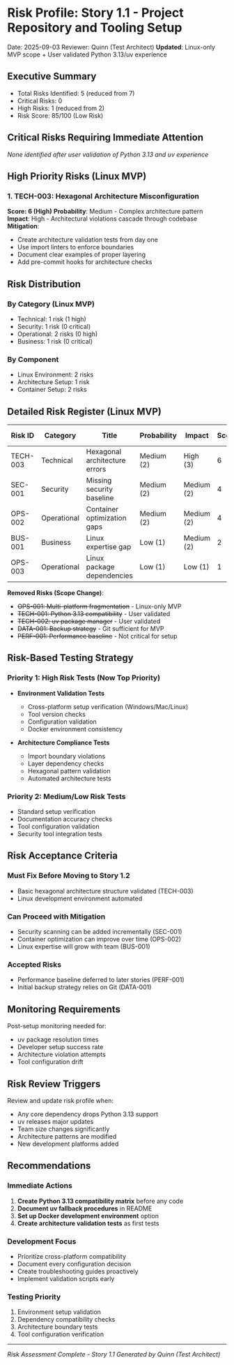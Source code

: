 # Risk Profile: Story 1.1 - Project Repository and Tooling Setup

Date: 2025-09-03
Reviewer: Quinn (Test Architect)
**Updated**: Linux-only MVP scope + User validated Python 3.13/uv experience

## Executive Summary

- Total Risks Identified: 5 (reduced from 7)
- Critical Risks: 0
- High Risks: 1 (reduced from 2)
- Risk Score: 85/100 (Low Risk)

## Critical Risks Requiring Immediate Attention

*None identified after user validation of Python 3.13 and uv experience*

## High Priority Risks (Linux MVP)

### 1. TECH-003: Hexagonal Architecture Misconfiguration

**Score: 6 (High)**
**Probability**: Medium - Complex architecture pattern
**Impact**: High - Architectural violations cascade through codebase
**Mitigation**:
- Create architecture validation tests from day one
- Use import linters to enforce boundaries
- Document clear examples of proper layering
- Add pre-commit hooks for architecture checks

## Risk Distribution

### By Category (Linux MVP)
- Technical: 1 risk (1 high)
- Security: 1 risk (0 critical)
- Operational: 2 risks (0 high)
- Business: 1 risk (0 critical)

### By Component
- Linux Environment: 2 risks
- Architecture Setup: 1 risk
- Container Setup: 2 risks

## Detailed Risk Register (Linux MVP)

| Risk ID | Category | Title | Probability | Impact | Score | Mitigation Strategy |
|---------|----------|-------|-------------|---------|-------|-------------------|
| TECH-003 | Technical | Hexagonal architecture errors | Medium (2) | High (3) | 6 | Preventive - Automated validation |
| SEC-001 | Security | Missing security baseline | Medium (2) | Medium (2) | 4 | Corrective - Add security scanning |
| OPS-002 | Operational | Container optimization gaps | Medium (2) | Medium (2) | 4 | Corrective - Optimize Dockerfile |
| BUS-001 | Business | Linux expertise gap | Low (1) | Medium (2) | 2 | Preventive - Documentation |
| OPS-003 | Operational | Linux package dependencies | Low (1) | Low (1) | 1 | Detective - apt package list |

**Removed Risks (Scope Change)**:
- ~~OPS-001: Multi-platform fragmentation~~ - Linux-only MVP
- ~~TECH-001: Python 3.13 compatibility~~ - User validated
- ~~TECH-002: uv package manager~~ - User validated
- ~~DATA-001: Backup strategy~~ - Git sufficient for MVP
- ~~PERF-001: Performance baseline~~ - Not critical for setup

## Risk-Based Testing Strategy

### Priority 1: High Risk Tests (Now Top Priority)

- **Environment Validation Tests**
  - Cross-platform setup verification (Windows/Mac/Linux)
  - Tool version checks
  - Configuration validation
  - Docker environment consistency

- **Architecture Compliance Tests**
  - Import boundary violations
  - Layer dependency checks
  - Hexagonal pattern validation
  - Automated architecture tests

### Priority 2: Medium/Low Risk Tests
- Standard setup verification
- Documentation accuracy checks
- Tool configuration validation
- Security tool integration tests

## Risk Acceptance Criteria

### Must Fix Before Moving to Story 1.2
- Basic hexagonal architecture structure validated (TECH-003)
- Linux development environment automated

### Can Proceed with Mitigation
- Security scanning can be added incrementally (SEC-001)
- Container optimization can improve over time (OPS-002)
- Linux expertise will grow with team (BUS-001)

### Accepted Risks
- Performance baseline deferred to later stories (PERF-001)
- Initial backup strategy relies on Git (DATA-001)

## Monitoring Requirements

Post-setup monitoring needed for:
- uv package resolution times
- Developer setup success rate
- Architecture violation attempts
- Tool configuration drift

## Risk Review Triggers

Review and update risk profile when:
- Any core dependency drops Python 3.13 support
- uv releases major updates
- Team size changes significantly
- Architecture patterns are modified
- New development platforms added

## Recommendations

### Immediate Actions
1. **Create Python 3.13 compatibility matrix** before any code
2. **Document uv fallback procedures** in README
3. **Set up Docker development environment** option
4. **Create architecture validation tests** as first tests

### Development Focus
- Prioritize cross-platform compatibility
- Document every configuration decision
- Create troubleshooting guides proactively
- Implement validation scripts early

### Testing Priority
1. Environment setup validation
2. Dependency compatibility checks
3. Architecture boundary tests
4. Tool configuration verification

---
*Risk Assessment Complete - Story 1.1*
*Generated by Quinn (Test Architect)*